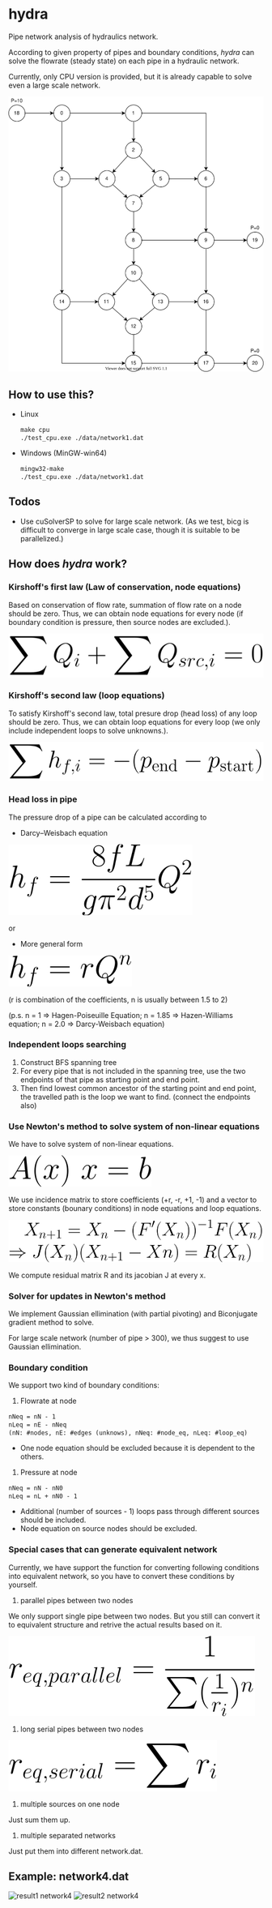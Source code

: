 # hydra
Pipe network analysis of hydraulics network.

According to given property of pipes and boundary conditions, *hydra* can solve the flowrate (steady state) on each pipe in a hydraulic network.

Currently, only CPU version is provided, but it is already capable to solve even a large scale network.

![Example: Network 4](./media/network4.svg)<!-- <img src="./media/network4.svg">-->

## How to use this?

* Linux
  ```
  make cpu
  ./test_cpu.exe ./data/network1.dat
  ```

* Windows (MinGW-win64)
  ```
  mingw32-make
  ./test_cpu.exe ./data/network1.dat
  ```

## Todos

* Use cuSolverSP to solve for large scale network.
(As we test, bicg is difficult to converge in large scale case, though it is suitable to be parallelized.)

## How does *hydra* work?

### Kirshoff's first law (Law of conservation, node equations)

Based on conservation of flow rate, summation of flow rate on a node should be zero.
Thus, we can obtain node equations for every node (if boundary condition is pressure, then source nodes are excluded.).

![Node eq](./media/node_eq.svg) <!--<img src="./media/node_eq.svg">-->

### Kirshoff's second law (loop equations)

To satisfy Kirshoff's second law, total presure drop (head loss) of any loop should be zero.
Thus, we can obtain loop equations for every loop (we only include independent loops to solve unknowns.).

![Loop eq](./media/loop_eq.svg) <!--<img src="./media/loop_eq.svg">-->

### Head loss in pipe

The pressure drop of a pipe can be calculated according to 

* Darcy–Weisbach equation

![Darcy Weisbach](./media/darcy_weisbach.svg) <!--<img src="./media/darcy_weisbach.svg">-->

or

* More general form 

![head loss](./media/head_loss.svg) <!--<img src="./media/head_loss.svg">-->

(r is combination of the coefficients, n is usually between 1.5 to 2)

(p.s. n = 1 => Hagen-Poiseuille Equation; n = 1.85 => Hazen-Williams equation; n = 2.0 => Darcy-Weisbach equation)

### Independent loops searching

1. Construct BFS spanning tree
1. For every pipe that is not included in the spanning tree, use the two endpoints of that pipe as starting point and end point.
1. Then find lowest common ancestor of the starting point and end point, the travelled path is the loop we want to find. (connect the endpoints also)

### Use Newton's method to solve system of non-linear equations

We have to solve system of non-linear equations.

![nonlinear](./media/nonlinear.svg) <!--<img src="./media/nonlinear.svg">-->

We use incidence matrix to store coefficients (+r, -r, +1, -1) and a vector to store constants (bounary conditions) in node equations and loop equations.

![newton](./media/newton.svg)<!--<img src="./media/newton.svg">-->

We compute residual matrix R and its jacobian J at every x.

### Solver for updates in Newton's method

We implement Gaussian ellimination (with partial pivoting) and Biconjugate gradient method to solve.

For large scale network (number of pipe > 300), we thus suggest to use Gaussian ellimination.

### Boundary condition

We support two kind of boundary conditions:

1. Flowrate at node
  ```
  nNeq = nN - 1
  nLeq = nE - nNeq
  (nN: #nodes, nE: #edges (unknows), nNeq: #node_eq, nLeq: #loop_eq)
  ```
  * One node equation should be excluded because it is dependent to the others.

1. Pressure at node

  ```
  nNeq = nN - nN0
  nLeq = nL + nN0 - 1
  ```
  * Additional (number of sources - 1) loops pass through different sources should be included.
  * Node equation on source nodes should be excluded.

### Special cases that can generate equivalent network

Currently, we have support the function for converting following conditions into equivalent network,
so you have to convert these conditions by yourself.

1. parallel pipes between two nodes

  We only support single pipe between two nodes.
  But you still can convert it to equivalent structure and retrive the actual results based on it.
  
  ![parallel r](./media/parallel_r.svg) <!--<img src="./media/parallel_r.svg">-->

1. long serial pipes between two nodes

  ![serial r](./media/serial_r.svg) <!--<img src="./media/serial_r.svg">-->

1. multiple sources on one node

  Just sum them up.
  
1. multiple separated networks

  Just put them into different network.dat.
  
## Example: network4.dat

![result1 network4](./media/result1_network4.svg) <!--<img src="./media/result1_network4.svg">-->
![result2 network4](./media/result2_network4.svg) <!--<img src="./media/result2_network4.svg">-->

